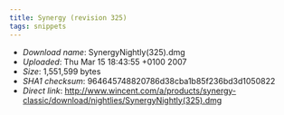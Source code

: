 ```yaml
---
title: Synergy (revision 325)
tags: snippets
---
```


-   _Download name_: SynergyNightly(325).dmg
-   _Uploaded_: Thu Mar 15 18:43:55 +0100 2007
-   _Size_: 1,551,599 bytes
-   _SHA1 checksum_: 964645748820786d38cba1b85f236bd3d1050822
-   _Direct link_: <http://www.wincent.com/a/products/synergy-classic/download/nightlies/SynergyNightly(325).dmg>
